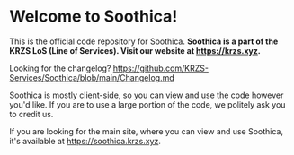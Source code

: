 # Welcome to Soothica!
This is the official code repository for Soothica. **Soothica is a part of the KRZS LoS (Line of Services). Visit our website at https://krzs.xyz.**

Looking for the changelog? https://github.com/KRZS-Services/Soothica/blob/main/Changelog.md

Soothica is mostly client-side, so you can view and use the code however you'd like. If you are to use a large portion of the code, we politely ask you to credit us.

If you are looking for the main site, where you can view and use Soothica, it's available at https://soothica.krzs.xyz.
